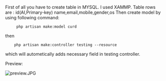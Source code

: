 
First of all you have to create table in MYSQL. I used XAMMP.
Table rows are :
       id(AI,Primary-key)
        name,email,mobile,gender,os
Then create model by using following command:
   
         php artisan make:model curd 
then 

        php artisan make:controller testing --resource
 
which will autometically adds necessary field in testing controller.
        



Preview:

![preview.JPG](https://bitbucket.org/repo/4LKjaG/images/1857139203-preview.JPG)